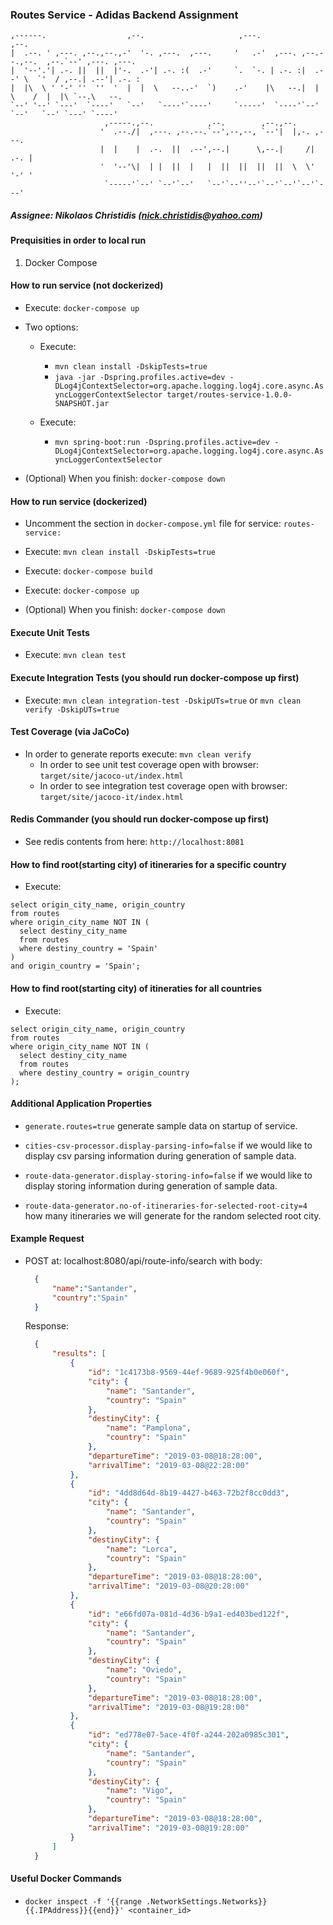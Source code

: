 ### Routes Service - Adidas Backend Assignment


```
,------.                  ,--.                     ,---.                          ,--.
|  .--. ' ,---. ,--.,--.,-'  '-. ,---.  ,---.     '   .-'  ,---. ,--.--.,--.  ,--.`--' ,---. ,---.
|  '--'.'| .-. ||  ||  |'-.  .-'| .-. :(  .-'     `.  `-. | .-. :|  .--' \  `'  / ,--.| .--'| .-. :
|  |\  \ ' '-' ''  ''  '  |  |  \   --..-'  `)    .-'    |\   --.|  |     \    /  |  |\ `--.\   --.
`--' '--' `---'  `----'   `--'   `----'`----'     `-----'  `----'`--'      `--'   `--' `---' `----'
                     ,-----.,--.            ,--.        ,--.,--.
                    '  .--./|  ,---. ,--.--.`--',--,--, `--'|  |,-. ,---.
                    |  |    |  .-.  ||  .--',--.|      \,--.|     /| .-. |
                    '  '--'\|  | |  ||  |   |  ||  ||  ||  ||  \  \' '-' '
                     `-----'`--' `--'`--'   `--'`--''--'`--'`--'`--'`---'                  
```

##### Assignee: Nikolaos Christidis (nick.christidis@yahoo.com)


#### Prequisities in order to local run
1) Docker Compose


#### How to run service (not dockerized)
* Execute: `docker-compose up`

* Two options:
    * Execute: 
        * `mvn clean install -DskipTests=true`
        * `java -jar -Dspring.profiles.active=dev -DLog4jContextSelector=org.apache.logging.log4j.core.async.AsyncLoggerContextSelector target/routes-service-1.0.0-SNAPSHOT.jar`
                
    * Execute:
        * `mvn spring-boot:run -Dspring.profiles.active=dev -DLog4jContextSelector=org.apache.logging.log4j.core.async.AsyncLoggerContextSelector`

* (Optional) When you finish: `docker-compose down`


#### How to run service (dockerized)
* Uncomment the section in `docker-compose.yml` file for service: `routes-service:`

* Execute: `mvn clean install -DskipTests=true`

* Execute: `docker-compose build`

* Execute: `docker-compose up`

* (Optional) When you finish: `docker-compose down`


#### Execute Unit Tests
* Execute: `mvn clean test`


#### Execute Integration Tests (you should run docker-compose up first)
* Execute: `mvn clean integration-test -DskipUTs=true` or `mvn clean verify -DskipUTs=true`


#### Test Coverage (via JaCoCo)
* In order to generate reports execute: `mvn clean verify`
    * In order to see unit test coverage open with browser: `target/site/jacoco-ut/index.html`
    * In order to see integration test coverage open with browser: `target/site/jacoco-it/index.html`


#### Redis Commander (you should run docker-compose up first)
* See redis contents from here: `http://localhost:8081`


#### How to find root(starting city) of itineraries for a specific country
* Execute:

```mysql
select origin_city_name, origin_country
from routes
where origin_city_name NOT IN (
  select destiny_city_name
  from routes
  where destiny_country = 'Spain'
)
and origin_country = 'Spain';
```


#### How to find root(starting city) of itineraties for all countries
* Execute:
```mysql
select origin_city_name, origin_country
from routes
where origin_city_name NOT IN (
  select destiny_city_name
  from routes
  where destiny_country = origin_country
);
```


#### Additional Application Properties

* `generate.routes=true` generate sample data on startup of service.

* `cities-csv-processor.display-parsing-info=false` if we would like to display csv parsing information during generation of sample data.

* `route-data-generator.display-storing-info=false` if we would like to display storing information during generation of sample data.

* `route-data-generator.no-of-itineraries-for-selected-root-city=4` how many itineraries we will generate for the random selected root city.


#### Example Request

* POST at: localhost:8080/api/route-info/search
  with body:
  
  ```json
    {
    	"name":"Santander",
    	"country":"Spain"
    }

  ```
  
  Response:
  ```json
    {
        "results": [
            {
                "id": "1c4173b8-9569-44ef-9689-925f4b0e060f",
                "city": {
                    "name": "Santander",
                    "country": "Spain"
                },
                "destinyCity": {
                    "name": "Pamplona",
                    "country": "Spain"
                },
                "departureTime": "2019-03-08@18:28:00",
                "arrivalTime": "2019-03-08@22:28:00"
            },
            {
                "id": "4dd8d64d-8b19-4427-b463-72b2f8cc0dd3",
                "city": {
                    "name": "Santander",
                    "country": "Spain"
                },
                "destinyCity": {
                    "name": "Lorca",
                    "country": "Spain"
                },
                "departureTime": "2019-03-08@18:28:00",
                "arrivalTime": "2019-03-08@20:28:00"
            },
            {
                "id": "e66fd07a-081d-4d36-b9a1-ed403bed122f",
                "city": {
                    "name": "Santander",
                    "country": "Spain"
                },
                "destinyCity": {
                    "name": "Oviedo",
                    "country": "Spain"
                },
                "departureTime": "2019-03-08@18:28:00",
                "arrivalTime": "2019-03-08@19:28:00"
            },
            {
                "id": "ed778e07-5ace-4f0f-a244-202a0985c301",
                "city": {
                    "name": "Santander",
                    "country": "Spain"
                },
                "destinyCity": {
                    "name": "Vigo",
                    "country": "Spain"
                },
                "departureTime": "2019-03-08@18:28:00",
                "arrivalTime": "2019-03-08@19:28:00"
            }
        ]
    }
  ```




#### Useful Docker Commands

* `docker inspect -f '{{range .NetworkSettings.Networks}}{{.IPAddress}}{{end}}' <container_id>`
